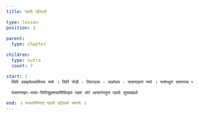 ```yaml
---
title: पढमो उद्देसओ

type: lesson
position: 1
  
parent:
  type: chapter

children:
  type: sutra
  count: 7

start: |
  सिरि उसहदेवसामिस्स णमो । सिरि गोडी - जिराउला - सव्वोदय - पासणाहाणं णमो । णमोत्थुणं समणस्स भगवओ महइ महावीर वद्धमाणसामिस्स । सिरि गोयम - सोहम्माइ सव्व गणहराणं णमो । सिरि सुगुरु - देवाणं णमो ॥ 

  पंचमगणहर-भयवं-सिरिसुहम्मसामिविरइयं पढमं अंगं आयारंगसुत्तं पढमो सुयक्खंधो

end: ॥ सत्थपरिण्णाए पढमो उद्देसओ समत्तो ॥
---
```

